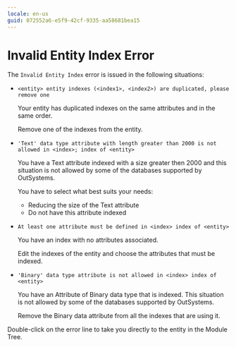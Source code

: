 ```yaml
---
locale: en-us
guid: 072552a6-e5f9-42cf-9335-aa58681bea15
---
```


# Invalid Entity Index Error

The `Invalid Entity Index` error is issued in the following situations:

* `<entity> entity indexes (<index1>, <index2>) are duplicated, please remove one`
  
    Your entity has duplicated indexes on the same attributes and in the same order.

    Remove one of the indexes from the entity.

* `'Text' data type attribute with length greater than 2000 is not allowed in <index>; index of <entity>`
  
    You have a Text attribute indexed with a size greater then 2000 and this situation is not allowed by some of the databases supported by OutSystems.

    You have to select what best suits your needs: 
    
    * Reducing the size of the Text attribute
    * Do not have this attribute indexed

* `At least one attribute must be defined in <index> index of <entity>`
  
    You have an index with no attributes associated.

    Edit the indexes of the entity and choose the attributes that must be indexed.

* `'Binary' data type attribute is not allowed in <index> index of <entity>`
  
    You have an Attribute of Binary data type that is indexed. This situation is not allowed by some of the databases supported by OutSystems.

    Remove the Binary data attribute from all the indexes that are using it.

Double-click on the error line to take you directly to the entity in the Module Tree.
